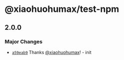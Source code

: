 # @xiaohuohumax/test-npm

## 2.0.0

### Major Changes

- [`a59eab9`](https://github.com/xiaohuohumax/test/commit/a59eab985a72c4f40f7ffcc26a67a21914e73b7e) Thanks [@xiaohuohumax](https://github.com/xiaohuohumax)! - init
